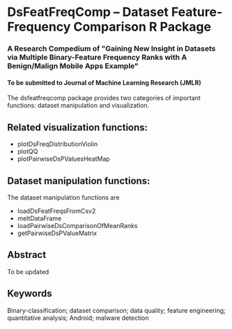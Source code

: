 # DsFeatFreqComp – Dataset Feature-Frequency Comparison R Package
### A Research Compedium of "Gaining New Insight in Datasets via Multiple Binary-Feature Frequency Ranks with A Benign/Malign Mobile Apps Example"
#### To be submitted to Journal of Machine Learning Research (JMLR)

The dsfeatfreqcomp package provides two categories of important functions: dataset manipulation and visualization.

## Related visualization functions:
- plotDsFreqDistributionViolin
- plotQQ
- plotPairwiseDsPValuesHeatMap

## Dataset manipulation functions:
The dataset manipulation functions are
- loadDsFeatFreqsFromCsv2
- meltDataFrame
- loadPairwiseDsComparisonOfMeanRanks
- getPairwiseDsPValueMatrix

## Abstract
To be updated

## Keywords
Binary-classification; dataset comparison; data quality; feature engineering; quantitative analysis; Android; malware detection
